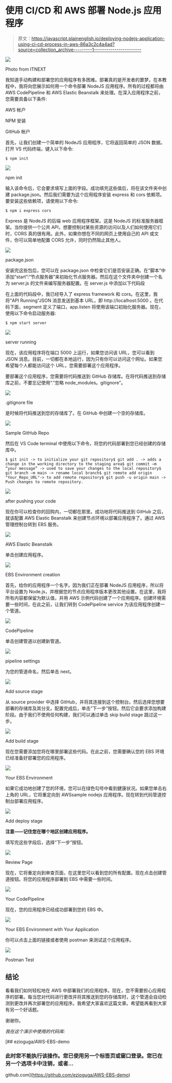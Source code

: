 # 使用 CI/CD 和 AWS 部署 Node.js 应用程序

> 原文：<https://javascript.plainenglish.io/deploying-nodejs-application-using-ci-cd-process-in-aws-86a3c2c4a4ad?source=collection_archive---------1----------------------->

![](img/914d43686477e4be369f41942fe0e223.png)

Photo from ITNEXT

我知道手动构建和部署您的应用程序有多困难。部署真的是开发者的噩梦。在本教程中，我将向您展示如何用一个命令部署 NodeJS 应用程序。所有的过程都将由 AWS CodePipeline 和 AWS Elastic Beanstalk 来处理。在深入应用程序之前，您需要具备以下条件:

AWS 帐户

NPM 安装

GitHub 帐户

首先，让我们创建一个简单的 NodeJS 应用程序，它将返回简单的 JSON 数据。打开 VS 代码终端，键入以下命令:

```
$ npm init
```

![](img/d18577ea03c76cc58c8acf38da8af628.png)

npm init

输入该命令后，它会要求填写上面的字段。成功填充这些值后，将在该文件夹中创建 package.json。然后我们需要为这个应用程序安装 express 和 cors 依赖项。要安装这些依赖项，请使用以下命令:

```
$ npm i express cors
```

Express 是 NodeJS 的后端 web 应用程序框架。这是 NodeJS 的标准服务器框架。当你提供一个公共 API，想要控制对某些资源的访问以及人们如何使用它们时，CORS 真的很有用。此外，如果你想在不同的网页上使用自己的 API 或文件，你可以简单地配置 CORS 允许，同时仍然阻止其他人。

![](img/e1b631ee693b308abfbb46a7ad3369c1.png)

package.json

安装完这些包后，您可以在 package.json 中检查它们是否安装正确。在“脚本”中添加“start”:“节点服务器”来初始化节点服务器。然后在这个文件夹中创建一个名为 server.js 的文件来编写服务器配置。在 server.js 中添加以下代码段

在上面的代码段中，我已经导入了 express framework 和 cors。在这里，我将“API Running”JSON 消息发送到基本 URL，即 http://localhost:5000 。在代码下面，segment 定义了端口，app.listen 将使用该端口初始化服务器。现在，使用以下命令启动服务器:

```
$ npm start server
```

![](img/11dae7d052fd185e5ff5a41a9622e4e1.png)

server running

现在，该应用程序将在端口 5000 上运行，如果您访问该 URL，您可以看到 JSON 消息。目前，一切都在本地运行，因为只有你可以访问这个网址。如果您希望每个人都能访问这个 URL，您需要部署这个应用程序。

要部署这个应用程序，您需要将代码推送到 GitHub 存储库。在将代码推送到存储库之前，不要忘记使用“.”忽略 node_modules。gitignore”。

![](img/db36c6a244d57155aa0bda46de27db19.png)

.gitignore file

是时候将代码推送到您的存储库了。在 GitHub 中创建一个空的存储库。

![](img/eb093366fda155eb438280f7c79f2d95.png)

Sample GitHub Repo

然后在 VS Code terminal 中使用以下命令，将您的代码部署到您已经创建的存储库中。

```
$ git init -> to initialize your git repository$ git add . -> adds a change in the working directory to the staging area$ git commit –m “your message” -> used to save your changes to the local repository$ git branch –m main -> rename local branch$ git remote add origin "Your_Repo_URL"-> to add remote repository$ git push -u origin main -> Push changes to remote repository.
```

![](img/503f15f121aef7bcdcbb67a3ea7da89f.png)

after pushing your code

现在你可以检查你的回购内，一切都在那里。成功地将代码推送到 GitHub 之后，就该配置 AWS Elastic Beanstalk 来创建节点环境以部署应用程序了。通过 AWS 管理控制台转到 EBS 服务。

![](img/83a6500c6ffa017b92a60b8665b3f806.png)

AWS Elastic Beanstalk

单击创建应用程序。

![](img/15725ad474244b76b01ae002f7e2b038.png)

EBS Environment creation

首先，给你的应用程序一个名字。因为我们正在部署 NodeJS 应用程序，所以将平台设置为 Node.js，并根据您的节点应用程序版本更改其他设置。在这里，我将所有内容都保留为默认值，并用 AWS 示例代码创建了一个应用程序。创建环境需要一些时间，在此之前，让我们转到 CodePipeline service 为该应用程序创建一个管道。

![](img/2acb2dc8e59fd2d1c22489627b2fce6f.png)

CodePipeline

单击创建管道以创建新管道。

![](img/4d35812546103a689bedc6257ea83812.png)

pipeline settings

为您的管道命名，然后单击 next。

![](img/0d73c06e23469fc01160c787bd023f94.png)

Add source stage

从 source provider 中选择 GitHub，并将其连接到这个控制台。然后选择您想要部署的存储库及其分支。配置完成后，单击“下一步”按钮。然后它会要求添加构建阶段。由于我们不使用任何构建，我们可以通过单击 skip build stage 跳过这一步。

![](img/0d2c15996413e0cd98325193752e608b.png)

Add build stage

现在您需要添加您将在哪里部署这些代码。在此之前，您需要确认您的 EBS 环境已经准备好部署您的应用程序。

![](img/351e3c3d2d15ee52912db60ca23ae98b.png)

Your EBS Environment

如果它成功地创建了您的环境，您可以在绿色勾号中看到健康状况。如果您单击右上角的 URL，它将重定向到 AWSsample nodejs 应用程序。现在转到代码管道控制台部署应用程序。

![](img/c4625ab8afa6a05b2989c329d3d1abf3.png)

Add deploy stage

**注意——记住您在哪个地区创建应用程序。**

填写完这些字段后，选择“下一步”按钮。

![](img/d2ac35edb223fd8cd252e29fb4bd8625.png)

Review Page

现在，它将重定向到审查页面，在这里您可以看到您的所有配置。现在点击创建管道按钮。将您的应用程序部署到 EBS 中需要一些时间。

![](img/0c5223f1f8e9fdb75ef1bc4cd14aace3.png)

Your CodePipeline

现在，您的应用程序已经成功部署到您的 EBS 中。

![](img/c4ec810f8f62a14ae12f686e70ea25b9.png)

Your EBS Environment with Your Application

你可以点击上面的链接或者使用 postman 来测试这个应用程序。

![](img/51607cdf5e0d2ab0b9e3422fdc0a07a6.png)

Postman Test

## 结论

看看我们如何轻松地在 AWS 中部署我们的应用程序。现在，您不需要担心应用程序的部署。每当您对代码进行更改并将其推送到您的存储库时，这个管道会自动检测到更改并再次部署您的应用程序。我希望大家喜欢这篇文章。希望能再看到大家有另一个好话题。

谢谢你。

*我在这个演示中使用的代码库:*

[](https://github.com/ezioguga/AWS-EBS-demo) [## ezioguga/AWS-EBS-demo

### 此时您不能执行该操作。您已使用另一个标签页或窗口登录。您已在另一个选项卡中注销，或者…

github.com](https://github.com/ezioguga/AWS-EBS-demo)